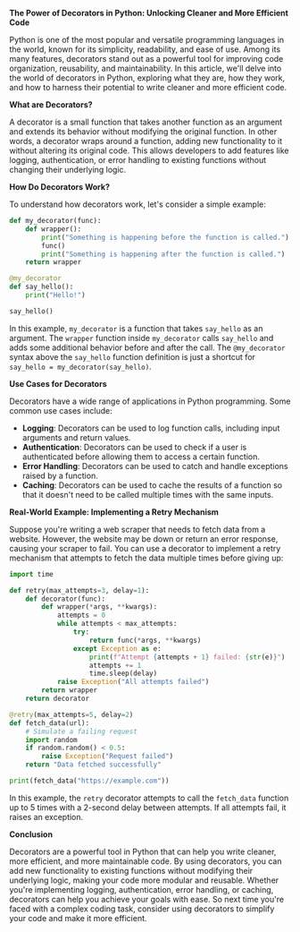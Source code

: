 **The Power of Decorators in Python: Unlocking Cleaner and More Efficient Code**

Python is one of the most popular and versatile programming languages in the world, known for its simplicity, readability, and ease of use. Among its many features, decorators stand out as a powerful tool for improving code organization, reusability, and maintainability. In this article, we'll delve into the world of decorators in Python, exploring what they are, how they work, and how to harness their potential to write cleaner and more efficient code.

**What are Decorators?**

A decorator is a small function that takes another function as an argument and extends its behavior without modifying the original function. In other words, a decorator wraps around a function, adding new functionality to it without altering its original code. This allows developers to add features like logging, authentication, or error handling to existing functions without changing their underlying logic.

**How Do Decorators Work?**

To understand how decorators work, let's consider a simple example:
```python
def my_decorator(func):
    def wrapper():
        print("Something is happening before the function is called.")
        func()
        print("Something is happening after the function is called.")
    return wrapper

@my_decorator
def say_hello():
    print("Hello!")

say_hello()
```
In this example, `my_decorator` is a function that takes `say_hello` as an argument. The `wrapper` function inside `my_decorator` calls `say_hello` and adds some additional behavior before and after the call. The `@my_decorator` syntax above the `say_hello` function definition is just a shortcut for `say_hello = my_decorator(say_hello)`.

**Use Cases for Decorators**

Decorators have a wide range of applications in Python programming. Some common use cases include:

* **Logging**: Decorators can be used to log function calls, including input arguments and return values.
* **Authentication**: Decorators can be used to check if a user is authenticated before allowing them to access a certain function.
* **Error Handling**: Decorators can be used to catch and handle exceptions raised by a function.
* **Caching**: Decorators can be used to cache the results of a function so that it doesn't need to be called multiple times with the same inputs.

**Real-World Example: Implementing a Retry Mechanism**

Suppose you're writing a web scraper that needs to fetch data from a website. However, the website may be down or return an error response, causing your scraper to fail. You can use a decorator to implement a retry mechanism that attempts to fetch the data multiple times before giving up:
```python
import time

def retry(max_attempts=3, delay=1):
    def decorator(func):
        def wrapper(*args, **kwargs):
            attempts = 0
            while attempts < max_attempts:
                try:
                    return func(*args, **kwargs)
                except Exception as e:
                    print(f"Attempt {attempts + 1} failed: {str(e)}")
                    attempts += 1
                    time.sleep(delay)
            raise Exception("All attempts failed")
        return wrapper
    return decorator

@retry(max_attempts=5, delay=2)
def fetch_data(url):
    # Simulate a failing request
    import random
    if random.random() < 0.5:
        raise Exception("Request failed")
    return "Data fetched successfully"

print(fetch_data("https://example.com"))
```
In this example, the `retry` decorator attempts to call the `fetch_data` function up to 5 times with a 2-second delay between attempts. If all attempts fail, it raises an exception.

**Conclusion**

Decorators are a powerful tool in Python that can help you write cleaner, more efficient, and more maintainable code. By using decorators, you can add new functionality to existing functions without modifying their underlying logic, making your code more modular and reusable. Whether you're implementing logging, authentication, error handling, or caching, decorators can help you achieve your goals with ease. So next time you're faced with a complex coding task, consider using decorators to simplify your code and make it more efficient.